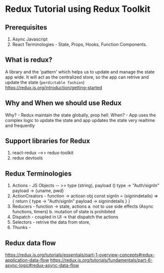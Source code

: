 # Redux Tutorial using Redux Toolkit

## Prerequisites

1. Async Javascript
2. React Terminologies - State, Props, Hooks, Function Components.

## What is redux?

A library and the 'pattern' which helps us to update and manage the state app wide.
It will act as the centralized store, so the app can retrive and update the state (`perdictable fashion`)
https://redux.js.org/introduction/getting-started

## Why and When we should use Redux

Why? - Redux maintain the state globally, prop hell.
When? - App uses the complex logic to update the state and app updates the state very realtime and frequently

## Support libraries for Redux

1. react-redux -->> redux-toolkit
3. redux devtools

## Redux Terminologies

1. Actions - JS Objects -- >> type (string), payload ()
    type -> "Auth/signIn"
    payload -> {uname, pwd}
2. ActionCreators - function -> actiosn obj
    const signIn = (signindetails) => {
        return {
            type -> "Auth/signIn"
        payload -> signindetails
        }
    }
3. Reducers - function -> state, actions
    a. not to use side effects (Async functions, timers)
    b. mutation of state is prohibited 
4. Dispatch - coupled in UI -> that dispatch the actions
5. Selectors - retrive the data from store, 
6. Thunks -

## Redux data flow

https://redux.js.org/tutorials/essentials/part-1-overview-concepts#redux-application-data-flow
https://redux.js.org/tutorials/fundamentals/part-6-async-logic#redux-async-data-flow
